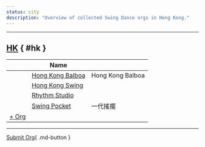 ```yaml
---
status: city
description: "Overview of collected Swing Dance orgs in Hong Kong."
---
```


---

## <a id=hk></a>[HK](#hk) { #hk }

| | Name | |
| --- | --- | --- |
| | [Hong Kong Balboa](hong-kong-balboa.md) | Hong Kong Balboa |
| | [Hong Kong Swing](hong-kong-swing.md) |  |
| | [Rhythm Studio](rhythm-studio.md) |  |
| | [Swing Pocket](swing-pocket.md) | 一代搖擺 |
| [+ Org](https://github.com/swingdance/orgs/issues/new?assignees=&labels=add+org&projects=&template=02-add_entity.yml&title=Add%20Org%3A%20zh_HK%20%E2%80%A2%20%3CName%3E&region=zh_HK&province=HK&city=HK)

---

[Submit Org](https://github.com/swingdance/orgs/issues/new?assignees=&labels=add+org&projects=&template=02-add_entity.yml&title=Add%20Org%3A%20zh_HK%20%E2%80%A2%20%3CName%3E&region=zh_HK&province=&city=){ .md-button }
